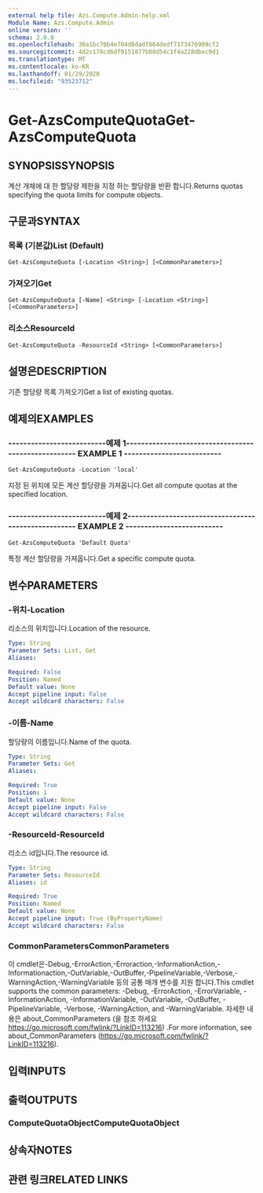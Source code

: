 ```yaml
---
external help file: Azs.Compute.Admin-help.xml
Module Name: Azs.Compute.Admin
online version: ''
schema: 2.0.0
ms.openlocfilehash: 30a1bc70b4e704d8dadf864dedf7173476909cf2
ms.sourcegitcommit: 4d2c178cd6df9151877b08d54c1f4a228dbec9d1
ms.translationtype: MT
ms.contentlocale: ko-KR
ms.lasthandoff: 01/29/2020
ms.locfileid: "93523712"
---
```

# <span data-ttu-id="d2eca-101">Get-AzsComputeQuota</span><span class="sxs-lookup"><span data-stu-id="d2eca-101">Get-AzsComputeQuota</span></span>

## <span data-ttu-id="d2eca-102">SYNOPSIS</span><span class="sxs-lookup"><span data-stu-id="d2eca-102">SYNOPSIS</span></span>
<span data-ttu-id="d2eca-103">계산 개체에 대 한 할당량 제한을 지정 하는 할당량을 반환 합니다.</span><span class="sxs-lookup"><span data-stu-id="d2eca-103">Returns quotas specifying the quota limits for compute objects.</span></span>

## <span data-ttu-id="d2eca-104">구문과</span><span class="sxs-lookup"><span data-stu-id="d2eca-104">SYNTAX</span></span>

### <span data-ttu-id="d2eca-105">목록 (기본값)</span><span class="sxs-lookup"><span data-stu-id="d2eca-105">List (Default)</span></span>
```
Get-AzsComputeQuota [-Location <String>] [<CommonParameters>]
```

### <span data-ttu-id="d2eca-106">가져오기</span><span class="sxs-lookup"><span data-stu-id="d2eca-106">Get</span></span>
```
Get-AzsComputeQuota [-Name] <String> [-Location <String>] [<CommonParameters>]
```

### <span data-ttu-id="d2eca-107">리소스</span><span class="sxs-lookup"><span data-stu-id="d2eca-107">ResourceId</span></span>
```
Get-AzsComputeQuota -ResourceId <String> [<CommonParameters>]
```

## <span data-ttu-id="d2eca-108">설명은</span><span class="sxs-lookup"><span data-stu-id="d2eca-108">DESCRIPTION</span></span>
<span data-ttu-id="d2eca-109">기존 할당량 목록 가져오기</span><span class="sxs-lookup"><span data-stu-id="d2eca-109">Get a list of existing quotas.</span></span>

## <span data-ttu-id="d2eca-110">예제의</span><span class="sxs-lookup"><span data-stu-id="d2eca-110">EXAMPLES</span></span>

### <span data-ttu-id="d2eca-111">--------------------------예제 1--------------------------</span><span class="sxs-lookup"><span data-stu-id="d2eca-111">-------------------------- EXAMPLE 1 --------------------------</span></span>
```
Get-AzsComputeQuota -Location 'local'
```

<span data-ttu-id="d2eca-112">지정 된 위치에 모든 계산 할당량을 가져옵니다.</span><span class="sxs-lookup"><span data-stu-id="d2eca-112">Get all compute quotas at the specified location.</span></span>

### <span data-ttu-id="d2eca-113">--------------------------예제 2--------------------------</span><span class="sxs-lookup"><span data-stu-id="d2eca-113">-------------------------- EXAMPLE 2 --------------------------</span></span>
```
Get-AzsComputeQuota 'Default Quota'
```

<span data-ttu-id="d2eca-114">특정 계산 할당량을 가져옵니다.</span><span class="sxs-lookup"><span data-stu-id="d2eca-114">Get a specific compute quota.</span></span>

## <span data-ttu-id="d2eca-115">변수</span><span class="sxs-lookup"><span data-stu-id="d2eca-115">PARAMETERS</span></span>

### <span data-ttu-id="d2eca-116">-위치</span><span class="sxs-lookup"><span data-stu-id="d2eca-116">-Location</span></span>
<span data-ttu-id="d2eca-117">리소스의 위치입니다.</span><span class="sxs-lookup"><span data-stu-id="d2eca-117">Location of the resource.</span></span>

```yaml
Type: String
Parameter Sets: List, Get
Aliases: 

Required: False
Position: Named
Default value: None
Accept pipeline input: False
Accept wildcard characters: False
```

### <span data-ttu-id="d2eca-118">-이름</span><span class="sxs-lookup"><span data-stu-id="d2eca-118">-Name</span></span>
<span data-ttu-id="d2eca-119">할당량의 이름입니다.</span><span class="sxs-lookup"><span data-stu-id="d2eca-119">Name of the quota.</span></span>

```yaml
Type: String
Parameter Sets: Get
Aliases: 

Required: True
Position: 1
Default value: None
Accept pipeline input: False
Accept wildcard characters: False
```

### <span data-ttu-id="d2eca-120">-ResourceId</span><span class="sxs-lookup"><span data-stu-id="d2eca-120">-ResourceId</span></span>
<span data-ttu-id="d2eca-121">리소스 id입니다.</span><span class="sxs-lookup"><span data-stu-id="d2eca-121">The resource id.</span></span>

```yaml
Type: String
Parameter Sets: ResourceId
Aliases: id

Required: True
Position: Named
Default value: None
Accept pipeline input: True (ByPropertyName)
Accept wildcard characters: False
```

### <span data-ttu-id="d2eca-122">CommonParameters</span><span class="sxs-lookup"><span data-stu-id="d2eca-122">CommonParameters</span></span>
<span data-ttu-id="d2eca-123">이 cmdlet은-Debug,-ErrorAction,-Erroraction,-InformationAction,-Informationaction,-OutVariable,-OutBuffer,-PipelineVariable,-Verbose,-WarningAction,-WarningVariable 등의 공통 매개 변수를 지원 합니다.</span><span class="sxs-lookup"><span data-stu-id="d2eca-123">This cmdlet supports the common parameters: -Debug, -ErrorAction, -ErrorVariable, -InformationAction, -InformationVariable, -OutVariable, -OutBuffer, -PipelineVariable, -Verbose, -WarningAction, and -WarningVariable.</span></span> <span data-ttu-id="d2eca-124">자세한 내용은 about_CommonParameters (을 참조 하세요 https://go.microsoft.com/fwlink/?LinkID=113216) .</span><span class="sxs-lookup"><span data-stu-id="d2eca-124">For more information, see about_CommonParameters (https://go.microsoft.com/fwlink/?LinkID=113216).</span></span>

## <span data-ttu-id="d2eca-125">입력</span><span class="sxs-lookup"><span data-stu-id="d2eca-125">INPUTS</span></span>

## <span data-ttu-id="d2eca-126">출력</span><span class="sxs-lookup"><span data-stu-id="d2eca-126">OUTPUTS</span></span>

### <span data-ttu-id="d2eca-127">ComputeQuotaObject</span><span class="sxs-lookup"><span data-stu-id="d2eca-127">ComputeQuotaObject</span></span>

## <span data-ttu-id="d2eca-128">상속자</span><span class="sxs-lookup"><span data-stu-id="d2eca-128">NOTES</span></span>

## <span data-ttu-id="d2eca-129">관련 링크</span><span class="sxs-lookup"><span data-stu-id="d2eca-129">RELATED LINKS</span></span>

